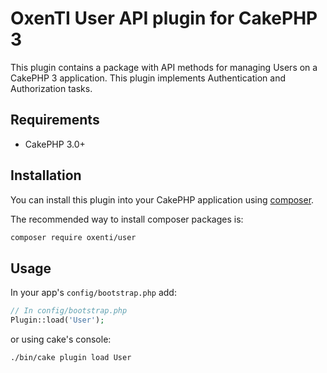 # OxenTI User API plugin for CakePHP 3

This plugin contains a package with API methods for managing Users on a CakePHP 3 application. This plugin implements Authentication and Authorization tasks.

## Requirements

* CakePHP 3.0+

## Installation

You can install this plugin into your CakePHP application using [composer](http://getcomposer.org).

The recommended way to install composer packages is:

```sh
composer require oxenti/user
```

## Usage

In your app's `config/bootstrap.php` add:

```php
// In config/bootstrap.php
Plugin::load('User');
```

or using cake's console:

```sh
./bin/cake plugin load User
```
